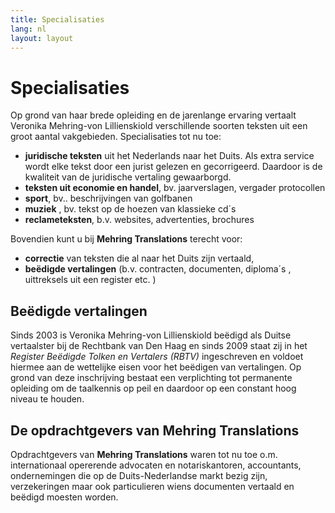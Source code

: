 ```yaml
---
title: Specialisaties
lang: nl
layout: layout
---
```

# Specialisaties
Op grond van haar brede opleiding en de jarenlange ervaring vertaalt Veronika Mehring-von Lillienskiold verschillende soorten teksten uit een groot aantal vakgebieden.  Specialisaties tot nu toe:

- __juridische teksten__ uit het Nederlands naar het Duits. Als extra service wordt elke tekst door een jurist gelezen en gecorrigeerd. Daardoor is de kwaliteit van de juridische vertaling gewaarborgd.
- __teksten uit economie en handel__, bv. jaarverslagen, vergader protocollen
- __sport__, bv.. beschrijvingen van golfbanen
- __muziek__ , bv. tekst op de hoezen van klassieke cd´s
- __reclameteksten__, b.v. websites, advertenties, brochures
 

Bovendien kunt u bij __Mehring Translations__ terecht voor:

- __correctie__ van teksten die al naar het Duits zijn vertaald,
- __beëdigde vertalingen__ (b.v. contracten, documenten,  diploma´s , uittreksels uit een register etc. )
 

## Beëdigde vertalingen

Sinds 2003 is Veronika Mehring-von Lillienskiold beëdigd als Duitse vertaalster bij de Rechtbank van Den Haag en sinds 2009 staat zij in het _Register Beëdigde Tolken en Vertalers (RBTV)_ ingeschreven en voldoet hiermee aan de wettelijke eisen voor het beëdigen van vertalingen. Op grond van deze inschrijving bestaat een verplichting tot permanente opleiding om de taalkennis op peil en daardoor op een constant hoog niveau te houden.

 

## De opdrachtgevers van Mehring Translations

Opdrachtgevers van __Mehring Translations__ waren tot nu toe o.m.  internationaal opererende advocaten en notariskantoren, accountants, ondernemingen die op de Duits-Nederlandse markt bezig zijn, verzekeringen maar ook particulieren wiens documenten vertaald en beëdigd moesten worden.

